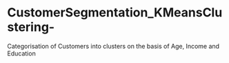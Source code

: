 # CustomerSegmentation_KMeansClustering-
Categorisation of Customers into clusters on the basis of Age, Income and Education  
